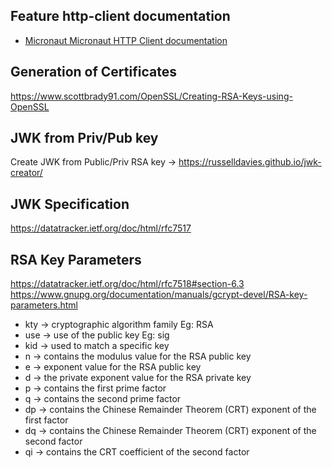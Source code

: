 ## Feature http-client documentation

- [Micronaut Micronaut HTTP Client documentation](https://docs.micronaut.io/latest/guide/index.html#httpClient)



## Generation of Certificates
https://www.scottbrady91.com/OpenSSL/Creating-RSA-Keys-using-OpenSSL

## JWK from Priv/Pub key
Create JWK from Public/Priv RSA key -> https://russelldavies.github.io/jwk-creator/

## JWK Specification
https://datatracker.ietf.org/doc/html/rfc7517


## RSA Key Parameters
https://datatracker.ietf.org/doc/html/rfc7518#section-6.3
https://www.gnupg.org/documentation/manuals/gcrypt-devel/RSA-key-parameters.html

- kty -> cryptographic algorithm family  Eg: RSA
- use -> use of the public key Eg: sig
- kid -> used to match a specific key
- n -> contains the modulus value for the RSA public key
- e -> exponent value for the RSA public key
- d -> the private exponent value for the RSA private key
- p -> contains the first prime factor
- q -> contains the second prime factor
- dp -> contains the Chinese Remainder Theorem (CRT) exponent of the first factor
- dq -> contains the Chinese Remainder Theorem (CRT) exponent of the second factor
- qi -> contains the CRT coefficient of the second factor

